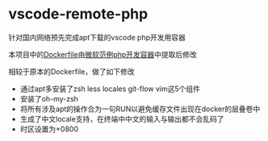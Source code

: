 # vscode-remote-php

针对国内网络预先完成apt下载的vscode php开发用容器

本项目中的[Dockerfile](https://github.com/microsoft/vscode-remote-try-php/blob/master/.devcontainer/Dockerfile)由[微软范例php开发容器](https://github.com/Microsoft/vscode-remote-try-php)中提取后修改

相较于原本的Dockerfile，做了如下修改

- 通过apt多安装了zsh less locales git-flow vim这5个组件
- 安装了oh-my-zsh
- 将所有涉及apt的操作合为一句RUN以避免缓存文件出现在docker的层叠卷中
- 生成了中文locale支持，在终端中中文的输入与输出都不会乱码了
- 时区设置为+0800

